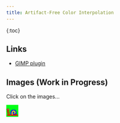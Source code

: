 ```yaml
---
title: Artifact-Free Color Interpolation
---
```


{:toc}

## Links

- [GIMP plugin](https://github.com/pannacotta98/ogniewski-scaler)

## Images (Work in Progress)

Click on the images...

![Snail original](images/ugly-snail.png)

